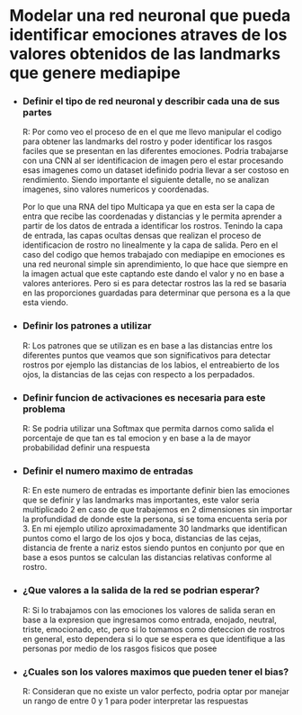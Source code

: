 # Modelar una red neuronal que pueda identificar emociones atraves de los valores obtenidos de las landmarks que genere mediapipe

- ### Definir el tipo de red neuronal y describir cada una de sus partes
    R: Por como veo el proceso de en el que me llevo manipular el codigo para obtener las landmarks del rostro y poder identificar los rasgos faciles que se presentan en las diferentes emociones. Podria trabajarse con una CNN al ser identificacion de imagen
    pero el estar procesando esas imagenes como un dataset idefinido podria llevar a ser costoso en rendimiento. Siendo importante el siguiente detalle, no se analizan imagenes, sino valores numericos y coordenadas.
    
    Por lo que una RNA del tipo Multicapa ya que en esta ser la capa de entra que recibe las coordenadas y distancias y le permita aprender a partir de los datos de entrada a identificar los rostros.
    Tenindo la capa de entrada, las capas ocultas densas que realizan el proceso de identificacion de rostro no linealmente y la capa de salida.
    Pero en el caso del codigo que hemos trabajado con mediapipe en emociones es una red neuronal simple sin aprendimiento, lo que hace que siempre en la imagen actual que este captando este dando el valor y no en base a valores anteriores. Pero si es para detectar rostros las la red se basaria en las proporciones guardadas para determinar que persona es a la que esta viendo.

- ### Definir los patrones a utilizar
    R: Los patrones que se utilizan es en base a las distancias entre los diferentes puntos que veamos que son significativos para detectar rostros por ejemplo las distancias de los labios, el entreabierto de los ojos, la distancias de las cejas con respecto a los perpadados.

- ### Definir funcion de activaciones es necesaria para este problema
    R: Se podria utilizar una Softmax que permita darnos como salida el porcentaje de que tan es tal emocion y en base a la de mayor probabilidad definir una respuesta

- ### Definir el numero maximo de entradas
    R: En este numero de entradas es importante definir bien las emociones que se definir y las landmarks mas importantes, este valor seria multiplicado 2 en caso de que trabajemos en 2 dimensiones sin importar la profundidad de donde este la persona, si se toma encuenta seria por 3. En mi ejemplo utilizo aproximadamente 30 landmarks que identifican puntos como el largo de los ojos y boca, distancias de las cejas, distancia de frente a nariz estos siendo puntos en conjunto por que en base a esos puntos se calculan las distancias relativas conforme al rostro.

- ### ¿Que valores a la salida de la red se podrian esperar?
    R: Si lo trabajamos con las emociones los valores de salida seran en base a la expresion que ingresamos como entrada, enojado, neutral, triste, emocionado, etc, pero si lo tomamos como deteccion de rostros en general, esto dependera si lo que se espera es que identifique a las personas por medio de los rasgos fisicos que posee

- ### ¿Cuales son los valores maximos que pueden tener el bias?
    R: Consideran que no existe un valor perfecto, podria optar por manejar un rango de entre 0 y 1 para poder interpretar las respuestas